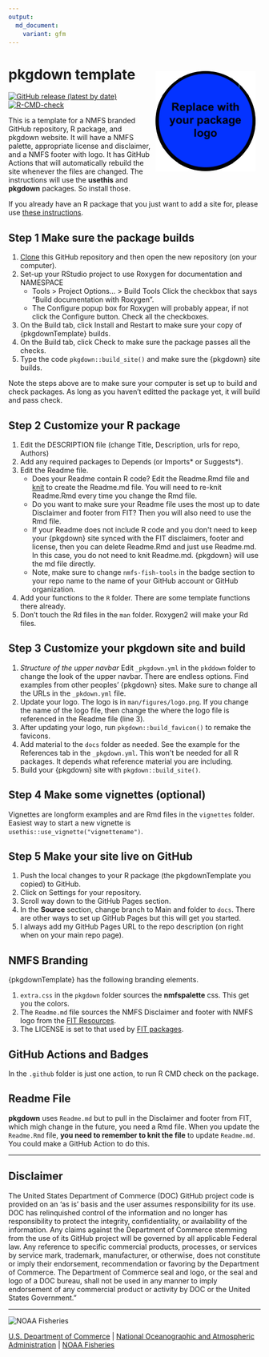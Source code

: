 ```yaml
---
output: 
  md_document:
    variant: gfm
---
```


<!-- README.md is generated from README.Rmd. Please edit that file -->

# pkgdown template <img src="man/figures/logo.png" align="right" style="padding: 10px"/>

<!-- badges: start -->

[![GitHub release (latest by
date)](https://img.shields.io/github/v/release/nmfs-fish-tools/pkgdownTemplate)](https://github.com/nmfs-fish-tools/pkgdownTemplate/releases)
[![R-CMD-check](https://github.com/nmfs-fish-tools/pkgdownTemplate/workflows/R-CMD-check/badge.svg)](https://github.com/nmfs-fish-tools/pkgdownTemplate/actions/workflows/R-CMD-check.yaml)
<!-- badges: end -->

This is a template for a NMFS branded GitHub repository, R package, and pkgdown website. It will have a NMFS palette, appropriate license and disclaimer, and a NMFS footer with logo.  It has GitHub Actions that will automatically rebuild the site whenever the files are changed.  The instructions will use the **usethis** and **pkgdown** packages. So install those.

If you already have an R package that you just want to add a site for, please use [these instructions](https://noaa-fisheries-integrated-toolbox.github.io/resources/workshops/NOAA-pkgdown/).

## Step 1 Make sure the package builds

1.  <span title="To clone a GitHub repository, copy the URL of the repo, then click the + sign in the top right and choose 'Import repository'. Import the repository into your own GitHub account; you probably want to give it the name of your R package. Then clone YOUR copy of pkgdownTemplate onto your computer. Work within that local clone of your pkgdownTemplate copy."><a href="">Clone</a></span> this GitHub repository and then open the new repository (on
    your computer).
2.  Set-up your RStudio project to use Roxygen for documentation and
    NAMESPACE
     -   Tools &gt; Project Options… &gt; Build Tools Click the checkbox that
    says “Build documentation with Roxygen”.
     -   The Configure popup box for Roxygen will probably appear, if not
    click the Configure button. Check all the checkboxes.
1.  On the Build tab, click Install and Restart to make sure your copy of {pkgdownTemplate} builds.
2.  On the Build tab, click Check to make sure the package passes all the checks.
3.  Type the code `pkgdown::build_site()` and make sure the {pkgdown} site builds.

Note the steps above are to make sure your computer is set up to build and
check packages. As long as you haven’t editted the package yet, it will
build and pass check.

## Step 2 Customize your R package

1.  Edit the DESCRIPTION file (change Title, Description, urls for repo,
    Authors)
2.  Add any required packages to Depends (or Imports\* or Suggests\*).
3.  Edit the Readme file.
    - Does your Readme contain R code? Edit the Readme.Rmd file and <span title="In RStudio, you will see the knit button when you open Readme.Rmd"><a href="">knit</a></span> to create the Readme.md file. You will need to re-knit Readme.Rmd every time you change the Rmd file.
    - Do you want to make sure your Readme file uses the most up to date Disclaimer and footer from FIT? Then you will also need to use the Rmd file.
    - If your Readme does not include R code and you don't need to keep your {pkgdown} site synced with the FIT disclaimers, footer and license, then you can delete Readme.Rmd and just use Readme.md. In this case, you do not need to knit Readme.md. {pkgdown} will use the md file directly.
    -  Note, make sure to change `nmfs-fish-tools` in the badge section to your repo name to the name of your GitHub account or GitHub organization.
6.  Add your functions to the `R` folder. There are some template
    functions there already.
5.  Don’t touch the Rd files in the `man` folder. Roxygen2 will make your Rd files.

## Step 3 Customize your **pkgdown** site and build

1.  *Structure of the upper navbar* Edit `_pkgdown.yml` in the `pkddown`
    folder to change the look of the upper navbar. There are endless
    options. Find examples from other peoples’ {pkgdown} sites. Make sure to change
    all the URLs in the `_pkdown.yml` file.
2.  Update your logo. The logo is in `man/figures/logo.png`. If you change the name of the logo file, then change the where the logo file is referenced in the Readme file (line 3). 
3.  After updating your logo, run `pkgdown::build_favicon()` to remake the favicons.
4.  Add material to the `docs` folder as needed. See the example for the
    References tab in the `_pkgdown.yml`. This won't be needed for all R packages. It depends what reference material you are including.
5.  Build your {pkgdown} site with `pkgdown::build_site()`.

## Step 4 Make some vignettes (optional)

Vignettes are longform examples and are Rmd files in the `vignettes`
folder. Easiest way to start a new vignette is
`usethis::use_vignette("vignettename")`.

## Step 5 Make your site live on GitHub

1.  Push the local changes to your R package (the pkgdownTemplate you copied) to GitHub.
2.  Click on Settings for your repository.
3.  Scroll way down to the GitHub Pages section.
4.  In the **Source** section, change branch to Main and folder to
    `docs`. There are other ways to set up GitHub Pages but this will
    get you started.
5.  I always add my GitHub Pages URL to the repo description (on right
    when on your main repo page).

## NMFS Branding

{pkgdownTemplate} has the following branding elements.

1.  `extra.css` in the `pkgdown` folder sources the **nmfspalette** css.
    This get you the colors.
2.  The `Readme.md` file sources the NMFS Disclaimer and footer with
    NMFS logo from the [FIT
    Resources](https://github.com/nmfs-fish-tools/Resources).
3.  The LICENSE is set to that used by [FIT
    packages](https://github.com/nmfs-fish-tools).

## GitHub Actions and Badges

In the `.github` folder is just one action, to run R CMD check on the
package.

## Readme File

**pkgdown** uses `Readme.md` but to pull in the Disclaimer and footer
from FIT, which migh change in the future, you need a Rmd file. When you update the `Readme.Rmd` file,
**you need to remember to knit the file** to update `Readme.md`. You could make a GitHub Action to do this.

<!-- Do not edit below. This adds the Disclaimer and NMFS footer. -->

****

## Disclaimer

The United States Department of Commerce (DOC) GitHub project code is provided on an ‘as is’ basis and the user assumes responsibility for its use. 
DOC has relinquished control of the information and no longer has responsibility to protect the integrity, confidentiality, or availability of the 
information. Any claims against the Department of Commerce stemming from the use of its GitHub project will be governed by all applicable Federal law. 
Any reference to specific commercial products, processes, or services by service mark, trademark, manufacturer, or otherwise, does not constitute or 
imply their endorsement, recommendation or favoring by the Department of Commerce. The Department of Commerce seal and logo, or the seal and logo of a 
DOC bureau, shall not be used in any manner to imply endorsement of any commercial product or activity by DOC or the United States Government.”

****

<img src="https://raw.githubusercontent.com/nmfs-general-modeling-tools/nmfspalette/main/man/figures/noaa-fisheries-rgb-2line-horizontal-small.png" width="200" style="height: 75px !important;"  alt="NOAA Fisheries"> 

[U.S. Department of Commerce](https://www.commerce.gov/) | [National Oceanographic and Atmospheric Administration](https://www.noaa.gov) | [NOAA Fisheries](https://www.fisheries.noaa.gov/)


